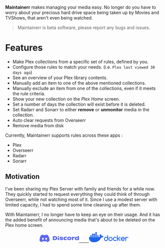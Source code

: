 **Maintainerr** makes managing your media easy. No longer do you have to worry about your precious hard drive space being taken up by Movies and TVShows, that aren't even being watched.

> Maintainerr is beta software, please report any bugs and issues.

# Features
- Make Plex collections from a specific set of rules, defined by you.
- Configure those rules to match your needs. (i.e. `Plex last viewed 30 days ago`)
- See an overview of your Plex library contents.
- Manually add an item to one of the above mentioned collections.
- Manually exclude an item from one of the collections, even if it meets the rule criteria.
- Show your new collection on the *Plex Home* screen.
- Set a number of days the collection will exist before it is deleted.
- Set Radarr and Sonarr to either **remove** or **unmonitor** media in the collection.
- Auto clear requests from Overseerr
- Remove media from disk

Currently, Maintainerr supports rules across these apps :

- Plex
- Overseerr
- Radarr
- Sonarr

## Motivation

I've been sharing my Plex Server with family and friends for a while now. They quickly started to request everything they could think of through Overseerr, while not watching most of it. Since I use a modest server with limited capacity, I had to spend some time cleaning up after them.

With Maintainerr, I no longer have to keep an eye on their usage. And it has the added benefit of announcing media that's about to be deleted on the Plex home screen.

<p align="center">
<a href="https://discord.gg/WP4ZW2QYwk"><img src=/images/discord_icon.svg width=25%>&nbsp &nbsp &nbsp &nbsp </a><a href = "https://github.com/jorenn92/Maintainerr"><img src=/images/docker_icon.svg width=25%></a>
</p>